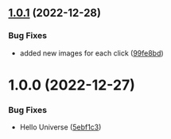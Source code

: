 ## [1.0.1](https://github.com/spectrocloud/hello-universe/compare/v1.0.0...v1.0.1) (2022-12-28)


### Bug Fixes

* added new images for each click ([99fe8bd](https://github.com/spectrocloud/hello-universe/commit/99fe8bd8544ff1a283bc7fcd60a1b1f33cbfd638))

# 1.0.0 (2022-12-27)


### Bug Fixes

* Hello Universe ([5ebf1c3](https://github.com/spectrocloud/hello-universe/commit/5ebf1c335ecf8e604c35c48291412650d94a6730))
